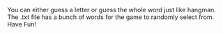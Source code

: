 You can either guess a letter or guess the whole word just like hangman. 
The .txt file has a bunch of words for the game to randomly select from.
Have Fun!
